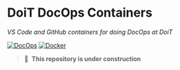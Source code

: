 # DoiT DocOps Containers

_VS Code and GitHub containers for doing DocOps at DoiT_

[![DocOps][action-docops-img]][action-docops]
[![Docker][action-containers-img]][action-containers]

[action-docops-img]: https://github.com/doitintl/docops-containers/actions/workflows/docops.yaml/badge.svg
[action-docops]: https://github.com/doitintl/docops-containers/actions/workflows/docops.yaml
[action-containers-img]: https://github.com/doitintl/docops-containers/actions/workflows/containers.yaml/badge.svg
[action-containers]: https://github.com/doitintl/docops-containers/actions/workflows/containers.yaml

> 🚧&nbsp;&nbsp;**This repository is under construction**
